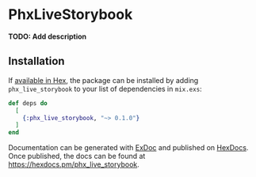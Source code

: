 # PhxLiveStorybook

**TODO: Add description**

## Installation

If [available in Hex](https://hex.pm/docs/publish), the package can be installed
by adding `phx_live_storybook` to your list of dependencies in `mix.exs`:

```elixir
def deps do
  [
    {:phx_live_storybook, "~> 0.1.0"}
  ]
end
```

Documentation can be generated with [ExDoc](https://github.com/elixir-lang/ex_doc)
and published on [HexDocs](https://hexdocs.pm). Once published, the docs can
be found at <https://hexdocs.pm/phx_live_storybook>.

